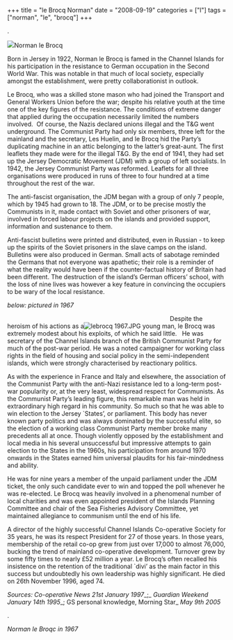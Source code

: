 +++
title = "le Brocq Norman"
date = "2008-09-19"
categories = ["l"]
tags = ["norman", "le", "brocq"]
+++

.

![](http://79.170.40.183/grahamstevenson.me.uk/images/stories/le%20brocq%202.jpg)Norman le Brocq

Born in Jersey in 1922, Norman le Brocq is famed in the Channel Islands for his participation in the resistance to German occupation in the Second World War. This was notable in that much of local society, especially amongst the establishment, were pretty collaborationist in outlook.

Le Brocq, who was a skilled stone mason who had joined the Transport and General Workers Union before the war; despite his relative youth at the time one of the key figures of the resistance. The conditions of extreme danger that applied during the occupation necessarily limited the numbers involved.  Of course, the Nazis declared unions illegal and the T&G went underground. The Communist Party had only six members, three left for the mainland and the secretary, Les Huelin, and le Brocq hid the Party’s duplicating machine in an attic belonging to the latter’s great-aunt. The first leaflets they made were for the illegal T&G. By the end of 1941, they had set up the Jersey Democratic Movement (JDM) with a group of left socialists. In 1942, the Jersey Communist Party was reformed. Leaflets for all three organisations were produced in runs of three to four hundred at a time throughout the rest of the war.

The anti-fascist organisation, the JDM began with a group of only 7 people, which by 1945 had grown to 18. The JDM, or to be precise mostly the Communists in it, made contact with Soviet and other prisoners of war, involved in forced labour projects on the islands and provided support, information and sustenance to them. 

Anti-fascist bulletins were printed and distributed, even in Russian - to keep up the spirits of the Soviet prisoners in the slave camps on the island. Bulletins were also produced in German. Small acts of sabotage reminded the Germans that not everyone was apathetic; their role is a reminder of what the reality would have been if the counter-factual history of Britain had been different. The destruction of the island’s German officers’ school, with the loss of nine lives was however a key feature in convincing the occupiers to be wary of the local resistance.

_below: pictured in 1967_

                                                                                               Despite the heroism of his actions as a![lebrocq 1967.JPG](http://graham.thewebtailor.co.uk/archives/lebrocq%201967.JPG) young man, le Brocq was extremely modest about his exploits, of which he said little.   He was secretary of the Channel Islands branch of the British Communist Party for much of the post-war period. He was a noted campaigner for working class rights in the field of housing and social policy in the semi-independent islands, which were strongly characterised by reactionary politics.

As with the experience in France and Italy and elsewhere, the association of the Communist Party with the anti-Nazi resistance led to a long-term post-war popularity or, at the very least, widespread respect for Communists. As the Communist Party’s leading figure, this remarkable man was held in extraordinary high regard in his community. So much so that he was able to win election to the Jersey \`States’, or parliament. This body has never known party politics and was always dominated by the successful elite, so the election of a working class Communist Party member broke many precedents all at once. Though violently opposed by the establishment and local media in his several unsuccessful but impressive attempts to gain election to the States in the 1960s, his participation from around 1970 onwards in the States earned him universal plaudits for his fair-mindedness and ability.

He was for nine years a member of the unpaid parliament under the JDM ticket, the only such candidate ever to win and topped the poll whenever he was re-elected. Le Brocq was heavily involved in a phenomenal number of local charities and was even appointed president of the Islands Planning Committee and chair of the Sea Fisheries Advisory Committee, yet maintained allegiance to communism until the end of his life.

A director of the highly successful Channel Islands Co-operative Society for 35 years, he was its respect President for 27 of those years. In those years, membership of the retail co-op grew from just over 17,000 to almost 76,000, bucking the trend of mainland co-operative development. Turnover grew by some fifty times to nearly £52 million a year. Le Brocq’s often recalled his insistence on the retention of the traditional \`divi’ as the main factor in this success but undoubtedly his own leadership was highly significant. He died on 26th November 1996, aged 74.

_Sources: Co-operative News_ _21st January 1997__;_ _Guardian Weekend_ _January 14th 1995__; GS personal knowledge, Morning Star_ _May 9th 2005_

.

  
_Norman le Broqc in 1967_

